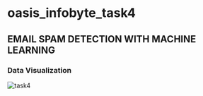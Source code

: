 # oasis_infobyte_task4
## EMAIL SPAM DETECTION WITH MACHINE LEARNING
### Data Visualization
![task4](https://github.com/sikanthkumar/oasis_infobyte_task4/assets/137276073/99850110-a9ee-4b21-95c6-f06266a8ceb6)

